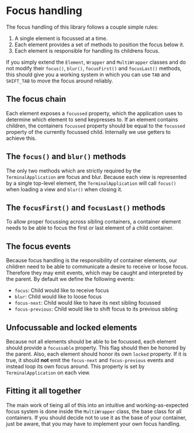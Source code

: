 # Focus handling
The focus handling of this library follows a couple simple rules:

1. A single element is focussed at a time.
2. Each element provides a set of methods to position the focus below it.
3. Each element is responsible for handling its childrens focus.

If you simply extend the `Element`, `Wrapper` and `MultiWrapper` classes and do not modify their `focus()`, `blur()`, `focusFirst()` and  `focusLast()` methods, this should give you a working system in which you can use `TAB` and `SHIFT_TAB` to move the focus around reliably.

## The focus chain
Each element exposes a `focussed` property, which the application uses to determine which element to send keypresses to. If an element contains children, the containers `focussed` property should be equal to the `focussed` property of the currently focussed child. Internally we use getters to achieve this.

## The `focus()` and `blur()` methods
The only two methods which are strictly required by the `TerminalApplication` are focus and blur. Because each view is represented by a single top-level element, the `TerminalApplication` will call `focus()` when loading a view and `blur()` when closing it.

## The `focusFirst()` and `focusLast()` methods
To allow proper focussing across sibling containers, a container element needs to be able to focus the first or last element of a child container.

## The focus events
Because focus handling is the responsibility of container elements, our children need to be able to communicate a desire to receive or loose focus. Therefore they may emit events, which may be caught and interpreted by the parent. By default we define the following events:

* `focus`: Child would like to receive focus
* `blur`: Child would like to loose focus
* `focus-next`: Child would like to have its next sibling focussed
* `focus-previous`: Child would like to shift focus to its previous sibling

## Unfocussable and locked elements
Because not all elements should be able to be focussed, each element should provide a `focussable` property. This flag should then be honored by the parent. Also, each element should honor its own `locked` property. If it is true, it should **not** emit the `focus-next` and `focus-previous` events and instead loop its own focus around. This property is set by `TerminalApplication` on each view.

## Fitting it all together
The main work of tieing all of this into an intuitive and working-as-expected focus system is done inside the `MultiWrapper` class, the base class for all containers. If you should decide not to use it as the base of your container, just be aware, that you may have to implement your own focus handling.

